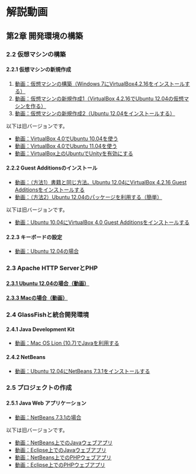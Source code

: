 # 解説動画

## 第2章 開発環境の構築

### 2.2 仮想マシンの構築

#### 2.2.1 仮想マシンの新規作成

1. [動画：仮想マシンの構築（Windows 7にVirtualBox4.2.16をインストールする）](http://youtu.be/6mVr4APoPN8)
1. [動画：仮想マシンの新規作成1（VirtualBox 4.2.16でUbuntu 12.04の仮想マシンを作る）](http://youtu.be/HMGZSxsU_CQ)
1. [動画：仮想マシンの新規作成2（Ubuntu 12.04をインストールする）](http://youtu.be/9Bb2l05pHSA)

以下は旧バージョンです。

* [動画：VirtualBox 4.0でUbuntu 10.04を使う](http://youtu.be/MYdxzHlSkL4)
* [動画：VirtualBox 4.0でUbuntu 11.04を使う](http://youtu.be/hGHUTp8jMK4)
* [動画：VirtualBox上のUbuntuでUnityを有効にする](http://youtu.be/X18S9Ktd6aQ)

#### 2.2.2 Guest Additionsのインストール

* [動画：（方法1）書籍と同じ方法。Ubuntu 12.04にVirtualBox 4.2.16 Guest Additionsをインストールする](http://youtu.be/HXP9FJK6apk)
* [動画：（方法2）Ubuntu 12.04のパッケージを利用する（簡単）](http://youtu.be/ey_V6nDIHME)

以下は旧バージョンです。

* [動画：Ubuntu 10.04にVirtualBox 4.0 Guest Additionsをインストールする](http://youtu.be/DlShag2A5Nk)

#### 2.2.3 キーボードの設定

* [動画：Ubuntu 12.04の場合](http://youtu.be/nZZJxYX-FHk)

### 2.3 Apache HTTP ServerとPHP

#### [2.3.1 Ubuntu 12.04の場合（動画）](http://youtu.be/LBU6ihgCEuk)

#### [2.3.3 Macの場合（動画）](http://youtu.be/heiXSqh3mDQ)

### 2.4 GlassFishと統合開発環境

#### 2.4.1 Java Development Kit

* [動画：Mac OS Lion (10.7)でJavaを利用する](http://youtu.be/36R485Rul7I)

#### 2.4.2 NetBeans

* [動画：Ubuntu 12.04にNetBeans 7.3.1をインストールする](http://youtu.be/mmZQwtLBqSM)

### 2.5 プロジェクトの作成

#### 2.5.1 Java Web アプリケーション

* [動画：NetBeans 7.3.1の場合](http://youtu.be/NzNJ6M33QAo)

以下は旧バージョンです。

* [動画：NetBeans上でのJavaウェブアプリ](http://youtu.be/YwWZNSE3e94)
* [動画：Eclipse上でのJavaウェブアプリ](http://youtu.be/RqRFsQjYq-E)
* [動画：NetBeans上でのPHPウェブアプリ](http://youtu.be/3118hz3bZpA)
* [動画：Eclipse上でのPHPウェブアプリ](http://youtu.be/DcPCQK0qqgY)
